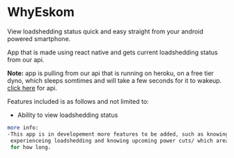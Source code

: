 # WhyEskom

View loadshedding status quick and easy straight from your android powered smartphone.

App that is made using react native and gets current loadshedding status from our api.

**Note:** app is pulling from our api that is running on heroku, on a free tier dyno, which sleeps somtimes and will take a few seconds for it to wakeup.
[click here](https://why-eskom.herokuapp.com/api/getStatus/) for api.

Features included is as follows and not limited to:

- Ability to view loadshedding status

```bash
more info:
-This app is in developement more features to be added, such as knowing which zones/areas are 
 experienceing loadshedding and knowing upcoming power cuts/ which area will be affected and 
 for how long.
```
